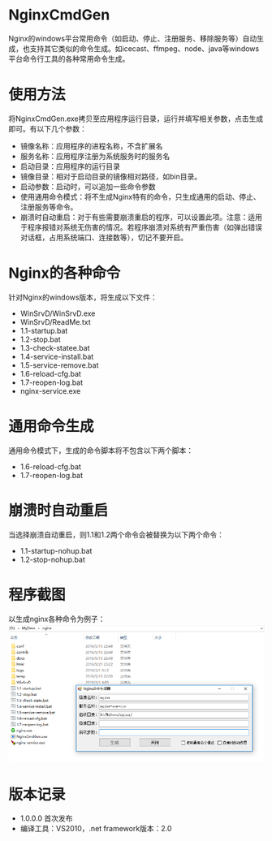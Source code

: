 # NginxCmdGen
Nginx的windows平台常用命令（如启动、停止、注册服务、移除服务等）自动生成，也支持其它类似的命令生成。如icecast、ffmpeg、node、java等windows平台命令行工具的各种常用命令生成。

# 使用方法
将NginxCmdGen.exe拷贝至应用程序运行目录，运行并填写相关参数，点击生成即可。有以下几个参数：
- 镜像名称：应用程序的进程名称，不含扩展名
- 服务名称：应用程序注册为系统服务时的服务名
- 启动目录：应用程序的运行目录
- 镜像目录：相对于启动目录的镜像相对路径，如bin目录。
- 启动参数：启动时，可以追加一些命令参数
- 使用通用命令模式：将不生成Nginx特有的命令，只生成通用的启动、停止、注册服务等命令。
- 崩溃时自动重启：对于有些需要崩溃重启的程序，可以设置此项。注意：适用于程序报错对系统无伤害的情况。若程序崩溃对系统有严重伤害（如弹出错误对话框，占用系统端口、连接数等），切记不要开启。

# Nginx的各种命令
针对Nginx的windows版本，将生成以下文件：
- WinSrvD/WinSrvD.exe
- WinSrvD/ReadMe.txt
- 1.1-startup.bat
- 1.2-stop.bat
- 1.3-check-statee.bat
- 1.4-service-install.bat
- 1.5-service-remove.bat
- 1.6-reload-cfg.bat
- 1.7-reopen-log.bat
- nginx-service.exe

# 通用命令生成
通用命令模式下，生成的命令脚本将不包含以下两个脚本：
- 1.6-reload-cfg.bat
- 1.7-reopen-log.bat

# 崩溃时自动重启
当选择崩溃自动重启，则1.1和1.2两个命令会被替换为以下两个命令：
- 1.1-startup-nohup.bat
- 1.2-stop-nohup.bat

# 程序截图
以生成nginx各种命令为例子：
![image](https://raw.githubusercontent.com/liuquanal/NginxCmdGen/master/NginxCmdGen/screenshot/screenshot01.png)

# 版本记录
- 1.0.0.0 首次发布
- 编译工具：VS2010，.net framework版本：2.0
